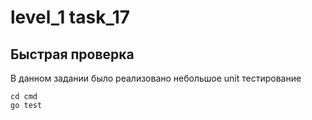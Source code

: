 # level_1 task_17

## Быстрая проверка

В данном задании было реализовано небольшое unit тестирование

```
cd cmd
go test
```
